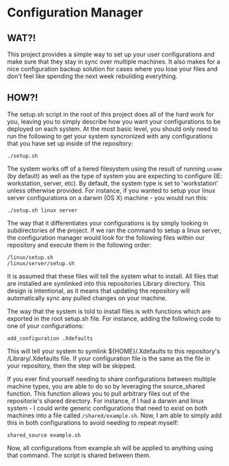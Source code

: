 Configuration Manager
=====================

WAT?!
-----

This project provides a simple way to set up your user configurations and make
sure that they stay in sync over multiple machines. It also makes for a nice
configuration backup solution for cases where you lose your files and don't
feel like spending the next week rebuilding everything.

HOW?!
-----

The setup.sh script in the root of this project does all of the hard work for
you, leaving you to simply describe how you want your configurations to be
deployed on each system. At the most basic level, you should only need to run
the following to get your system syncronized with any configurations that you
have set up inside of the repository:

    ./setup.sh

The system works off of a tiered filesystem using the result of running `uname`
(by default) as well as the type of system you are expecting to configure (IE:
workstation, server, etc). By default, the system type is set to 'workstation'
unless otherwise provided. For instance, if you wanted to setup your linux
server configurations on a darwin (OS X) machine - you would run this:

    ./setup.sh linux server

The way that it differentiates your configurations is by simply looking in
subdirectories of the project. If we ran the command to setup a linux server,
the configuration manager would look for the following files within our
repository and execute them in the following order:

    /linux/setup.sh
    /linux/server/setup.sh

It is assumed that these files will tell the system what to install. All
files that are installed are symlinked into this repositories Library
directory. This design is intentional, as it means that updating the
repository will automatically sync any pulled changes on your machine.

The way that the system is told to install files is with functions which
are exported in the root setup.sh file. For instance, adding the following
code to one of your configurations:

    add_configuration .Xdefaults

This will tell your system to symlink ${HOME}/.Xdefaults to this repository's
/Library/.Xdefaults file. If your configuration file is the same as the file
in your repository, then the step will be skipped.

If you ever find yourself needing to share configurations between multiple
machine types, you are able to do so by leveraging the source_shared function.
This function allows you to pull arbitrary files out of the repositorie's
shared directory. For instance, if I had a darwin and linux system - I could
write generic configurations that need to exist on both machines into a file
called `/shared/example.sh`. Now, I am able to simply add this in both
configurations to avoid needing to repeat myself:

    shared_source example.sh

Now, all configurations from example.sh will be applied to anything using that
command. The script is shared between them.
